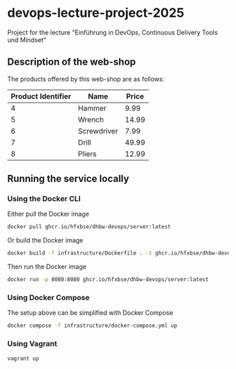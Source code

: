 # devops-lecture-project-2025

Project for the lecture "Einführung in DevOps, Continuous Delivery Tools und Mindset"

## Description of the web-shop

The products offered by this web-shop are as follows:

| Product Identifier | Name        | Price |
|--------------------|-------------|-------|
| 4                  | Hammer      | 9.99  |
| 5                  | Wrench      | 14.99 |
| 6                  | Screwdriver | 7.99  |
| 7                  | Drill       | 49.99 |
| 8                  | Pliers      | 12.99 |

## Running the service locally

### Using the Docker CLI

Either pull the Docker image
```sh
docker pull ghcr.io/hfxbse/dhbw-devops/server:latest
```

Or build the Docker image
```sh
docker build -f infrastructure/Dockerfile . -t ghcr.io/hfxbse/dhbw-devops/server:latest
```

Then run the Docker image
```sh
docker run -p 8080:8080 ghcr.io/hfxbse/dhbw-devops/server:latest
```

### Using Docker Compose

The setup above can be simplified with Docker Compose
```sh
docker compose -f infrastructure/docker-compose.yml up
```

### Using Vagrant

```sh
vagrant up
```
